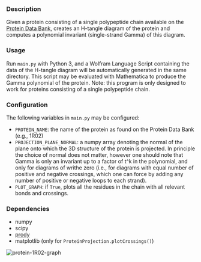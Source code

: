 ### Description
Given a protein consisting of a single polypeptide chain available on the [Protein Data Bank](https://www.rcsb.org/), creates an H-tangle diagram of the protein and computes a polynomial invariant (single-strand Gamma) of this diagram.

### Usage
Run `main.py` with Python 3, and a Wolfram Language Script containing the data of the H-tangle diagram will be automatically generated in the same directory. This script may be evaluated with Mathematica to produce the Gamma polynomial of the protein.
Note: this program is only designed to work for proteins consisting of a single polypeptide chain.

### Configuration
The following variables in `main.py` may be configured:
- `PROTEIN_NAME`: the name of the protein as found on the Protein Data Bank (e.g., 1R02)
- `PROJECTION_PLANE_NORMAL`: a numpy array denoting the normal of the plane onto which the 3D structure of the protein is projected. In principle the choice of normal does not matter, however one should note that Gamma is only an invariant up to a factor of t^k in the polynomial, and only for diagrams of writhe zero (i.e., for diagrams with equal number of positive and negative crossings, which one can force by adding any number of positive or negative loops to each strand).
- `PLOT_GRAPH`: if `True`, plots all the residues in the chain with all relevant bonds and crossings.

### Dependencies
- numpy
- scipy
- [prody](http://prody.csb.pitt.edu/)
- matplotlib (only for `ProteinProjection.plotCrossings()`)

![protein-1R02-graph](https://user-images.githubusercontent.com/38050380/128295577-9e542f78-b4a2-4f04-a6c4-53b3bd1e6157.png)

